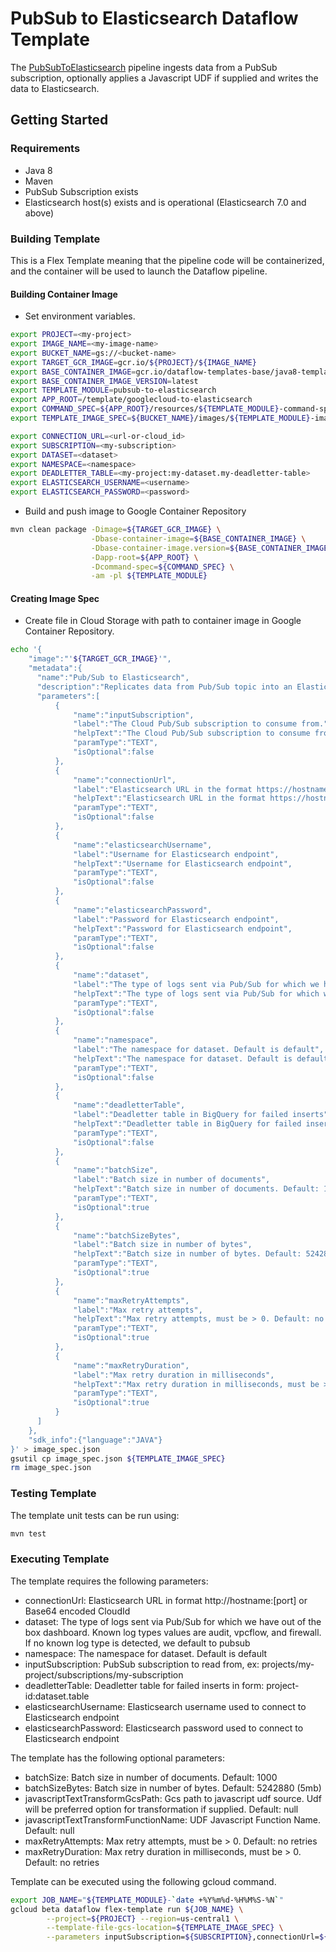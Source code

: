 # PubSub to Elasticsearch Dataflow Template

The [PubSubToElasticsearch](../../src/main/java/com/google/cloud/teleport/v2/elasticsearch/templates/PubSubToElasticsearch.java) pipeline
ingests data from a PubSub subscription, optionally applies a Javascript UDF if supplied and writes the data to Elasticsearch.

## Getting Started

### Requirements
* Java 8
* Maven
* PubSub Subscription exists
* Elasticsearch host(s) exists and is operational (Elasticsearch 7.0 and above)

### Building Template
This is a Flex Template meaning that the pipeline code will be containerized, and the container will be
used to launch the Dataflow pipeline.

#### Building Container Image
* Set environment variables.
```sh
export PROJECT=<my-project>
export IMAGE_NAME=<my-image-name>
export BUCKET_NAME=gs://<bucket-name>
export TARGET_GCR_IMAGE=gcr.io/${PROJECT}/${IMAGE_NAME}
export BASE_CONTAINER_IMAGE=gcr.io/dataflow-templates-base/java8-template-launcher-base
export BASE_CONTAINER_IMAGE_VERSION=latest
export TEMPLATE_MODULE=pubsub-to-elasticsearch
export APP_ROOT=/template/googlecloud-to-elasticsearch
export COMMAND_SPEC=${APP_ROOT}/resources/${TEMPLATE_MODULE}-command-spec.json
export TEMPLATE_IMAGE_SPEC=${BUCKET_NAME}/images/${TEMPLATE_MODULE}-image-spec.json

export CONNECTION_URL=<url-or-cloud_id>
export SUBSCRIPTION=<my-subscription>
export DATASET=<dataset>
export NAMESPACE=<namespace>
export DEADLETTER_TABLE=<my-project:my-dataset.my-deadletter-table>
export ELASTICSEARCH_USERNAME=<username>
export ELASTICSEARCH_PASSWORD=<password>
```

* Build and push image to Google Container Repository

```sh
mvn clean package -Dimage=${TARGET_GCR_IMAGE} \
                  -Dbase-container-image=${BASE_CONTAINER_IMAGE} \
                  -Dbase-container-image.version=${BASE_CONTAINER_IMAGE_VERSION} \
                  -Dapp-root=${APP_ROOT} \
                  -Dcommand-spec=${COMMAND_SPEC} \
                  -am -pl ${TEMPLATE_MODULE}
```

#### Creating Image Spec

* Create file in Cloud Storage with path to container image in Google Container Repository.
```sh
echo '{
    "image":"'${TARGET_GCR_IMAGE}'",
    "metadata":{
      "name":"Pub/Sub to Elasticsearch",
      "description":"Replicates data from Pub/Sub topic into an Elasticsearch index",
      "parameters":[
          {
              "name":"inputSubscription",
              "label":"The Cloud Pub/Sub subscription to consume from.",
              "helpText":"The Cloud Pub/Sub subscription to consume from. The name should be in the format of projects/<project-id>/subscriptions/<subscription-name>.",
              "paramType":"TEXT",
              "isOptional":false
          },
          {
              "name":"connectionUrl",
              "label":"Elasticsearch URL in the format https://hostname:[port] or specify CloudID if using Elastic Cloud",
              "helpText":"Elasticsearch URL in the format https://hostname:[port] or specify CloudID if using Elastic Cloud",
              "paramType":"TEXT",
              "isOptional":false
          },
          {
              "name":"elasticsearchUsername",
              "label":"Username for Elasticsearch endpoint",
              "helpText":"Username for Elasticsearch endpoint",
              "paramType":"TEXT",
              "isOptional":false
          },
          {
              "name":"elasticsearchPassword",
              "label":"Password for Elasticsearch endpoint",
              "helpText":"Password for Elasticsearch endpoint",
              "paramType":"TEXT",
              "isOptional":false
          },
          {
              "name":"dataset",
              "label":"The type of logs sent via Pub/Sub for which we have out of the box dashboard. Known log types values are audit, vpcflow, and firewall. If no known log type is detected, we default to pubsub",
              "helpText":"The type of logs sent via Pub/Sub for which we have out of the box dashboard. Known log types values are audit, vpcflow, and firewall. If no known log type is detected, we default to pubsub",
              "paramType":"TEXT",
              "isOptional":false
          },
          {
              "name":"namespace",
              "label":"The namespace for dataset. Default is default",
              "helpText":"The namespace for dataset. Default is default",
              "paramType":"TEXT",
              "isOptional":false
          },
          {
              "name":"deadletterTable",
              "label":"Deadletter table in BigQuery for failed inserts",
              "helpText":"Deadletter table in BigQuery for failed inserts in form: project-id:dataset.table",
              "paramType":"TEXT",
              "isOptional":false
          },
          {
              "name":"batchSize",
              "label":"Batch size in number of documents",
              "helpText":"Batch size in number of documents. Default: 1000",
              "paramType":"TEXT",
              "isOptional":true
          },
          {
              "name":"batchSizeBytes",
              "label":"Batch size in number of bytes",
              "helpText":"Batch size in number of bytes. Default: 5242880 (5mb)",
              "paramType":"TEXT",
              "isOptional":true
          },
          {
              "name":"maxRetryAttempts",
              "label":"Max retry attempts",
              "helpText":"Max retry attempts, must be > 0. Default: no retries",
              "paramType":"TEXT",
              "isOptional":true
          },
          {
              "name":"maxRetryDuration",
              "label":"Max retry duration in milliseconds",
              "helpText":"Max retry duration in milliseconds, must be > 0. Default: no retries",
              "paramType":"TEXT",
              "isOptional":true
          }
      ]
    },
    "sdk_info":{"language":"JAVA"}
}' > image_spec.json
gsutil cp image_spec.json ${TEMPLATE_IMAGE_SPEC}
rm image_spec.json
```

### Testing Template

The template unit tests can be run using:
```sh
mvn test
```

### Executing Template

The template requires the following parameters:
* connectionUrl: Elasticsearch URL in format http://hostname:[port] or Base64 encoded CloudId
* dataset: The type of logs sent via Pub/Sub for which we have out of the box dashboard. Known log types values are audit, vpcflow, and firewall. If no known log type is detected, we default to pubsub
* namespace: The namespace for dataset. Default is default
* inputSubscription: PubSub subscription to read from, ex: projects/my-project/subscriptions/my-subscription
* deadletterTable: Deadletter table for failed inserts in form: project-id:dataset.table
* elasticsearchUsername: Elasticsearch username used to connect to Elasticsearch endpoint
* elasticsearchPassword: Elasticsearch password used to connect to Elasticsearch endpoint

The template has the following optional parameters:
* batchSize: Batch size in number of documents. Default: 1000
* batchSizeBytes: Batch size in number of bytes. Default: 5242880 (5mb)
* javascriptTextTransformGcsPath: Gcs path to javascript udf source. Udf will be preferred option for transformation if supplied. Default: null
* javascriptTextTransformFunctionName: UDF Javascript Function Name. Default: null
* maxRetryAttempts: Max retry attempts, must be > 0. Default: no retries
* maxRetryDuration: Max retry duration in milliseconds, must be > 0. Default: no retries

Template can be executed using the following gcloud command.
```sh
export JOB_NAME="${TEMPLATE_MODULE}-`date +%Y%m%d-%H%M%S-%N`"
gcloud beta dataflow flex-template run ${JOB_NAME} \
        --project=${PROJECT} --region=us-central1 \
        --template-file-gcs-location=${TEMPLATE_IMAGE_SPEC} \
        --parameters inputSubscription=${SUBSCRIPTION},connectionUrl=${CONNECTION_URL},dataset=${DATASET},namespace=${NAMESPACE},elasticsearchUsername=${ELASTICSEARCH_USERNAME},elasticsearchPassword=${ELASTICSEARCH_PASSWORD},deadletterTable=${DEADLETTER_TABLE}
```